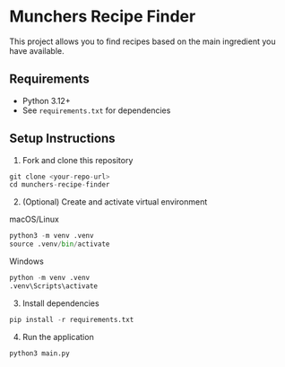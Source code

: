 # Munchers Recipe Finder

This project allows you to find recipes based on the main ingredient you have available. 

## Requirements
- Python 3.12+
- See `requirements.txt` for dependencies

## Setup Instructions

1. Fork and clone this repository
```python
git clone <your-repo-url>
cd munchers-recipe-finder
```

2. (Optional) Create and activate virtual environment

macOS/Linux
```python
python3 -m venv .venv
source .venv/bin/activate
```

Windows
```python
python -m venv .venv
.venv\Scripts\activate
```

3. Install dependencies
```python
pip install -r requirements.txt
```

4. Run the application
```python
python3 main.py
```